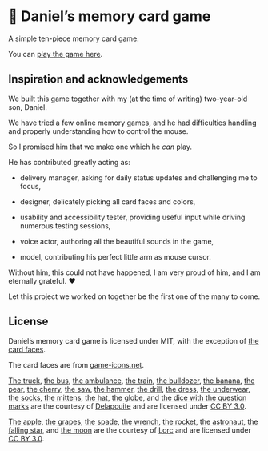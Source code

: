 # :rocket: Daniel’s memory card game

A simple ten-piece memory card game.

You can [play the game here](https://bence-toth.github.io/daniel-memory-game/).


## Inspiration and acknowledgements

We built this game together with my (at the time of writing) two-year-old son, Daniel.

We have tried a few online memory games, and he had difficulties handling and properly understanding how to control the mouse.

So I promised him that we make one which he _can_ play.

He has contributed greatly acting as:

- delivery manager, asking for daily status updates and challenging me to focus,

- designer, delicately picking all card faces and colors,

- usability and accessibility tester, providing useful input while driving numerous testing sessions,

- voice actor, authoring all the beautiful sounds in the game,

- model, contributing his perfect little arm as mouse cursor.

Without him, this could not have happened, I am very proud of him, and I am eternally grateful. :heart:

Let this project we worked on together be the first one of the many to come.


## License

Daniel’s memory card game is licensed under MIT,
with the exception of [the card faces](https://github.com/bence-toth/daniel-memory-game/tree/master/assets/faces).

The card faces are from [game-icons.net](https://game-icons.net/).

[The truck](https://game-icons.net/1x1/delapouite/mine-truck.html),
[the bus](https://game-icons.net/1x1/delapouite/bus.html),
[the ambulance](https://game-icons.net/1x1/delapouite/ambulance.html),
[the train](https://game-icons.net/1x1/delapouite/steam-locomotive.html),
[the bulldozer](https://game-icons.net/1x1/delapouite/bulldozer.html),
[the banana](https://game-icons.net/1x1/delapouite/banana.html),
[the pear](https://game-icons.net/1x1/delapouite/pear.html),
[the cherry](https://game-icons.net/1x1/delapouite/cherry.html),
[the saw](https://game-icons.net/1x1/delapouite/hand-saw.html),
[the hammer](https://game-icons.net/1x1/delapouite/3d-hammer.html),
[the drill](https://game-icons.net/1x1/delapouite/drill.html),
[the dress](https://game-icons.net/1x1/delapouite/travel-dress.html),
[the underwear](https://game-icons.net/1x1/delapouite/underwear-shorts.html),
[the socks](https://game-icons.net/1x1/delapouite/socks.html),
[the mittens](https://game-icons.net/1x1/delapouite/winter-gloves.html),
[the hat](https://game-icons.net/1x1/delapouite/winter-hat.html),
[the globe](https://game-icons.net/1x1/delapouite/earth-africa-europe.html),
and [the dice with the question marks](https://game-icons.net/1x1/delapouite/perspective-dice-six-faces-random.html)
are the courtesy of [Delapouite](https://delapouite.com/)
and are licensed under [CC BY 3.0](https://creativecommons.org/licenses/by/3.0/).

[The apple](https://game-icons.net/1x1/lorc/shiny-apple.html),
[the grapes](https://game-icons.net/1x1/lorc/grapes.html),
[the spade](https://game-icons.net/1x1/lorc/spade.html),
[the wrench](https://game-icons.net/1x1/lorc/spanner.html),
[the rocket](https://game-icons.net/1x1/lorc/rocket.html),
[the astronaut](https://game-icons.net/1x1/lorc/space-suit.html),
[the falling star](https://game-icons.net/1x1/lorc/rainbow-star.html),
and [the moon](https://game-icons.net/1x1/lorc/moon.html)
are the courtesy of [Lorc](http://lorcblog.blogspot.com/)
and are licensed under [CC BY 3.0](https://creativecommons.org/licenses/by/3.0/).
